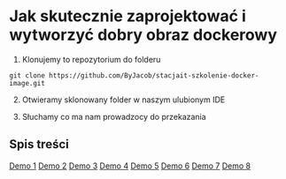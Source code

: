 # Jak skutecznie zaprojektować i wytworzyć dobry obraz dockerowy

1. Klonujemy to repozytorium do folderu
```
git clone https://github.com/ByJacob/stacjait-szkolenie-docker-image.git
```

2. Otwieramy sklonowany folder w naszym ulubionym IDE

3. Słuchamy co ma nam prowadzocy do przekazania

## Spis treści
[Demo 1](demo1/README.md)
[Demo 2](demo2/README.md)
[Demo 3](demo3/README.md)
[Demo 4](demo4/README.md)
[Demo 5](demo5/README.md)
[Demo 6](demo6/README.md)
[Demo 7](demo7/README.md)
[Demo 8](demo8/README.md)